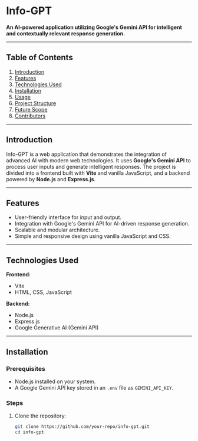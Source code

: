 # Info-GPT  

**An AI-powered application utilizing Google's Gemini API for intelligent and contextually relevant response generation.**  

---

## Table of Contents  
1. [Introduction](#introduction)  
2. [Features](#features)  
3. [Technologies Used](#technologies-used)  
4. [Installation](#installation)  
5. [Usage](#usage)  
6. [Project Structure](#project-structure)  
7. [Future Scope](#future-scope)  
8. [Contributors](#contributors)  

---

## Introduction  
Info-GPT is a web application that demonstrates the integration of advanced AI with modern web technologies. It uses **Google's Gemini API** to process user inputs and generate intelligent responses. The project is divided into a frontend built with **Vite** and vanilla JavaScript, and a backend powered by **Node.js** and **Express.js**.  

---

## Features  
- User-friendly interface for input and output.  
- Integration with Google's Gemini API for AI-driven response generation.  
- Scalable and modular architecture.  
- Simple and responsive design using vanilla JavaScript and CSS.  

---

## Technologies Used  
**Frontend:**  
- Vite  
- HTML, CSS, JavaScript  

**Backend:**  
- Node.js  
- Express.js  
- Google Generative AI (Gemini API)  

---

## Installation  

### Prerequisites  
- Node.js installed on your system.  
- A Google Gemini API key stored in an `.env` file as `GEMINI_API_KEY`.  

### Steps  
1. Clone the repository:  
   ```bash
   git clone https://github.com/your-repo/info-gpt.git
   cd info-gpt
